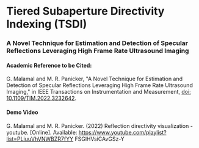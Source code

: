 # Tiered Subaperture Directivity Indexing (TSDI)
### A Novel Technique for Estimation and Detection of Specular Reflections Leveraging High Frame Rate Ultrasound Imaging

#### **Academic Reference to be Cited:**
G. Malamal and M. R. Panicker, "A Novel Technique for Estimation and Detection of Specular Reflections Leveraging High Frame Rate Ultrasound Imaging," in IEEE Transactions on Instrumentation and Measurement, [doi: 10.1109/TIM.2022.3232642](https://ieeexplore.ieee.org/abstract/document/9999713).

#### Demo Video

G. Malamal and M. R. Panicker. (2022) Reflection directivity visualization - youtube. [Online]. Available: https://www.youtube.com/playlist?list=PLiuuVhVNWBZR7fYY FSGlHVsiCAvGSz-Y
